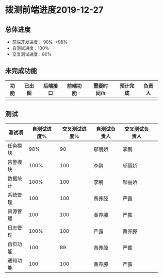 # 拨测前端进度2019-12-27

## 总体进度

* 前端开发进度： 90% ->98%
* 自测试进度：100%
* 交叉测试进度：80%

## 未完成功能

| 功能 | 已出图 | 后端接口 | 前端功能 | 需要时间/h | 预计完成 | 负责人 |
| ---- | ------ | -------- | -------- | ---------- | -------- | ------ |
|      |        |          |          |            |          |        |

## 测试

| 测试项   | 自测试进度% | 交叉测试进度% | 自测试负责人 | 交叉测试负责人 |      |
| -------- | ----------- | ------------- | ------------ | -------------- | ---- |
| 任务模块 | 98%         | 90            | 邬丽娇       | 李鹏           |      |
| 告警模块 | 100%        | 100           | 李鹏         | 邬丽娇         |      |
| 数据统计 | 100%        | 100           | 李鹏         | 邬丽娇         |      |
| 系统管理 | 100         | 100           | 黄养滕       | 严露           |      |
| 资源管理 | 100         | 100           | 黄养滕       | 严露           |      |
| 日志管理 | 100%        | 100           | 严露         | 黄养滕         |      |
| 首页功能 | 100         | 89            | 黄养滕       | 严露           |      |
| 通知功能 | 100         | 100           | 黄养滕       | 严露           |      |
